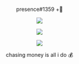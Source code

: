<p align="center">
    presence#1359 +🌴 
</p>

<p align="center">
  <img src="https://user-images.githubusercontent.com/69834750/105657474-69d26680-5eff-11eb-8e16-59915c91249c.gif" />
</p>

<p align="center">
  <img src="https://github-readme-stats.vercel.app/api/top-langs/?username=presence1337&layout=compact)](https://github.com/presence1337/github-readme-stats" />
</p>

<p align="center">
  <img src="https://github-readme-stats.vercel.app/api?username=presence1337&show_icons=true&theme=midnight-purple" />
</p>

<p align="center">
    chasing money is all i do 💰
</p>
